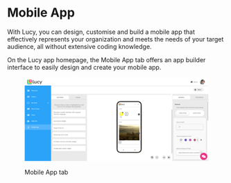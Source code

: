 # Mobile App

With Lucy, you can design, customise and build a mobile app that effectively represents your organization and meets the needs of your target audience, all without extensive coding knowledge.

On the Lucy app homepage, the Mobile App tab offers an app builder interface to easily design and create your mobile app.

<figure><img src="../.gitbook/assets/Mobile App tab_s4 (1).png" alt=""><figcaption><p>Mobile App tab</p></figcaption></figure>
